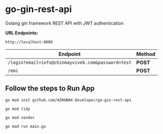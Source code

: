# __go-gin-rest-api__

Golang gin framework REST API with JWT authentication

__URL Endpoints:__

``http://localhost:8080``

| Endpoint  | Method |
| ------------- | ------------- |
| ``/login?email=info@chinmayvivek.com&password=test``  | __POST__  |
| ``/emi``  | __POST__ |

## Follow the steps to Run App

    go mod init github.com/AIRONAX-Developer/go-gin-rest-api
    
    go mod tidy
    
    go mod vendor
    
    go mod run main.go
